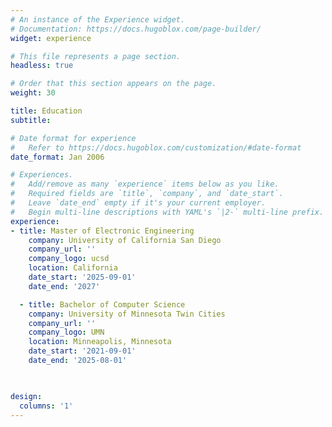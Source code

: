 ```yaml
---
# An instance of the Experience widget.
# Documentation: https://docs.hugoblox.com/page-builder/
widget: experience

# This file represents a page section.
headless: true

# Order that this section appears on the page.
weight: 30

title: Education
subtitle:

# Date format for experience
#   Refer to https://docs.hugoblox.com/customization/#date-format
date_format: Jan 2006

# Experiences.
#   Add/remove as many `experience` items below as you like.
#   Required fields are `title`, `company`, and `date_start`.
#   Leave `date_end` empty if it's your current employer.
#   Begin multi-line descriptions with YAML's `|2-` multi-line prefix.
experience:
- title: Master of Electronic Engineering
    company: University of California San Diego
    company_url: ''
    company_logo: ucsd
    location: California
    date_start: '2025-09-01'
    date_end: '2027'

  - title: Bachelor of Computer Science
    company: University of Minnesota Twin Cities
    company_url: ''
    company_logo: UMN
    location: Minneapolis, Minnesota
    date_start: '2021-09-01'
    date_end: '2025-08-01'

  

design:
  columns: '1'
---
```

